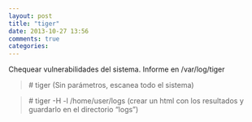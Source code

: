 ```yaml
---
layout: post
title: "tiger"
date: 2013-10-27 13:56
comments: true
categories: 
---
```

Chequear vulnerabilidades del sistema. Informe en /var/log/tiger

>\# tiger  (Sin parámetros, escanea todo el sistema)

>\# tiger -H -l /home/user/logs (crear un html con los resultados y guardarlo en el directorio “logs”)

